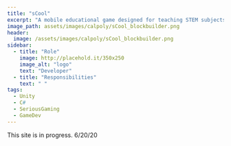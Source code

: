 ```yaml
---
title: "sCool"
excerpt: "A mobile educational game designed for teaching STEM subjects."
image_path: assets/images/calpoly/sCool_blockbuilder.png 
header:
  image: /assets/images/calpoly/sCool_blockbuilder.png
sidebar:
  - title: "Role"
    image: http://placehold.it/350x250
    image_alt: "logo"
    text: "Developer"
  - title: "Responsibilities"
    text: " "
tags:
  - Unity
  - C#
  - SeriousGaming
  - GameDev
---
```



This site is in progress. 6/20/20